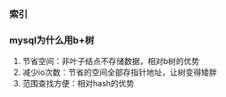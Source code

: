 ### 索引


### mysql为什么用b+树

1. 节省空间：非叶子结点不存储数据，相对b树的优势
2. 减少io次数：节省的空间全部存指针地址，让树变得矮胖
3. 范围查找方便：相对hash的优势

